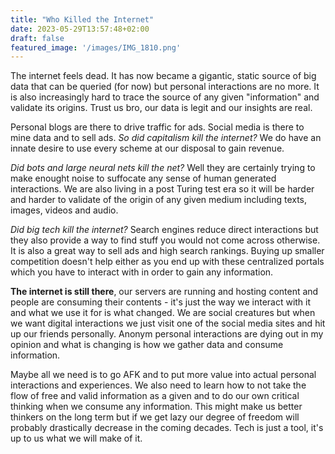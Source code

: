 ```yaml
---
title: "Who Killed the Internet"
date: 2023-05-29T13:57:48+02:00
draft: false
featured_image: '/images/IMG_1810.png'
---
```


The internet feels dead. It has now became a gigantic, static source of big data that can be queried (for now) but personal interactions are no more. It is also increasingly hard to trace the source of any given "information" and validate its origins. Trust us bro, our data is legit and our insights are real.

Personal blogs are there to drive traffic for ads. Social media is there to mine data and to sell ads. *So did capitalism kill the internet?* We do have an innate desire to use every scheme at our disposal to gain revenue.

*Did bots and large neural nets kill the net?* Well they are certainly trying to make enought noise to suffocate any sense of human generated interactions. We are also living in a post Turing test era so it will be harder and harder to validate of the origin of any given medium including texts, images, videos and audio.

*Did big tech kill the internet?* Search engines reduce direct interactions but they also provide a way to find stuff you would not come across otherwise. It is also a great way to sell ads and high search rankings. Buying up smaller competition doesn't help either as you end up with these centralized portals which you have to interact with in order to gain any information.

**The internet is still there**, our servers are running and hosting content and people are consuming their contents - it's just the way we interact with it and what we use it for is what changed. We are social creatures but when we want digital interactions we just visit one of the social media sites and hit up our friends personally. Anonym personal interactions are dying out in my opinion and what is changing is how we gather data and consume information.

Maybe all we need is to go AFK and to put more value into actual personal interactions and experiences. We also need to learn how to not take the flow of free and valid information as a given and to do our own critical thinking when we consume any information. This might make us better thinkers on the long term but if we get lazy our degree of freedom will probably drastically decrease in the coming decades. Tech is just a tool, it's up to us what we will make of it.


